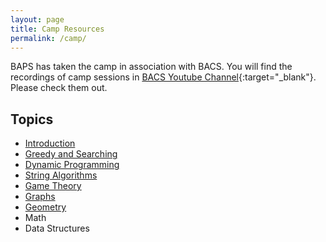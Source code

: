 ```yaml
---
layout: page
title: Camp Resources
permalink: /camp/
---
```


BAPS has taken the camp in association with BACS. You will find the recordings of camp sessions in [BACS Youtube Channel](https://www.youtube.com/channel/UCN_pqF_Y6IObpxapaQPHWZg){:target="_blank"}. Please check them out. 

## Topics
- [Introduction](/introduction-to-cp)
- [Greedy and Searching](/greedy-and-searching)
- [Dynamic Programming](/dynamic-programming)
- [String Algorithms](/string-algorithms)
- [Game Theory](/game-theory)
- [Graphs](/graphs)
- [Geometry](/geometry)
- Math
- Data Structures
